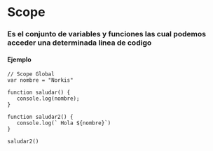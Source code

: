 # Scope 

### Es el conjunto de variables y funciones las cual podemos acceder una determinada linea de codigo


#### Ejemplo

```
// Scope Global
var nombre = "Norkis"

function saludar() {
   console.log(nombre);
}

function saludar2() {
   console.log(` Hola ${nombre}`)
}

saludar2()
```
